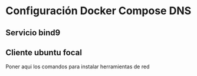 # Configuración Docker Compose DNS

## Servicio bind9

## Cliente ubuntu focal

Poner aqui los comandos para instalar herramientas de red


